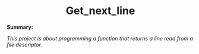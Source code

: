 <h1 align="center">Get_next_line</h1>

**Summary:**

_This project is about programming a function that returns a line
read from a file descriptor._
